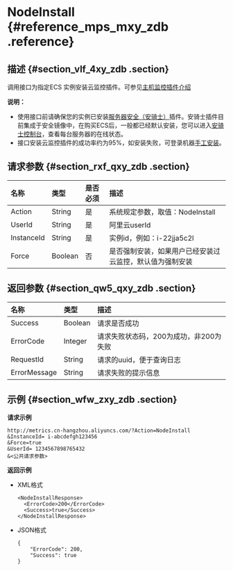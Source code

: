 # NodeInstall {#reference_mps_mxy_zdb .reference}

## 描述 {#section_vlf_4xy_zdb .section}

调用接口为指定ECS 实例安装云监控插件。可参见[主机监控插件介绍](../../../../intl.zh-CN/用户指南/主机监控/主机监控插件介绍.md#)

**说明：** 

-   使用接口前请确保您的实例已安装[服务器安全（安骑士）](https://help.aliyun.com/document_detail/28451.html)插件。安骑士插件目前集成于安全镜像中，在购买ECS后，一般都已经默认安装，您可以进入[安骑士控制台](https://yundun.console.aliyun.com/?p=aqs#/aqs/overviews)，查看每台服务器的在线状态。
-   接口安装云监控插件的成功率约为95%，如安装失败，可登录机器[手工安装](https://help.aliyun.com/document_detail/38859.html)。

## 请求参数 {#section_rxf_qxy_zdb .section}

|名称|类型|是否必须|描述|
|:-|:-|:---|:-|
|Action|String|是|系统规定参数，取值：NodeInstall|
|UserId|String|是|阿里云userId|
|InstanceId|String|是|实例id，例如：i-22jja5c2l|
|Force|Boolean|否|是否强制安装，如果用户已经安装过云监控，默认值为强制安装|

## 返回参数 {#section_qw5_qxy_zdb .section}

|名称|类型|描述|
|:-|:-|:-|
|Success|Boolean|请求是否成功|
|ErrorCode|Integer|请求失败状态码，200为成功，非200为失败|
|RequestId|String|请求的uuid，便于查询日志|
|ErrorMessage|String|请求失败的提示信息|

## 示例 {#section_wfw_zxy_zdb .section}

**请求示例**

```
http://metrics.cn-hangzhou.aliyuncs.com/?Action=NodeInstall
&InstanceId= i-abcdefgh123456
&Force=true
&UserId= 1234567898765432
&<公共请求参数>
```

**返回示例**

-   XML格式

    ```
    <NodeInstallResponse>
      <ErrorCode>200</ErrorCode>
      <Success>true</Success>
    </NodeInstallResponse>
    ```

-   JSON格式

    ```
    {
        "ErrorCode": 200, 
        "Success": true
    }
    ```


